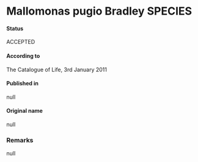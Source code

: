 Mallomonas pugio Bradley SPECIES
=======

#### Status
ACCEPTED

#### According to
The Catalogue of Life, 3rd January 2011

#### Published in
null

#### Original name
null

### Remarks
null